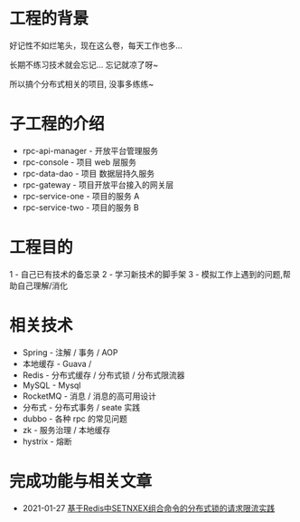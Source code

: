 # 工程的背景
好记性不如烂笔头，现在这么卷，每天工作也多...

长期不练习技术就会忘记... 忘记就凉了呀~ 

所以搞个分布式相关的项目, 没事多练练~

# 子工程的介绍

- rpc-api-manager - 开放平台管理服务
- rpc-console - 项目 web 层服务
- rpc-data-dao - 项目 数据层持久服务
- rpc-gateway - 项目开放平台接入的网关层
- rpc-service-one - 项目的服务 A
- rpc-service-two - 项目的服务 B

# 工程目的
1 - 自己已有技术的备忘录
2 - 学习新技术的脚手架
3 - 模拟工作上遇到的问题,帮助自己理解/消化

# 相关技术
- Spring - 注解 / 事务 / AOP 
- 本地缓存 - Guava / 
- Redis - 分布式缓存 / 分布式锁 / 分布式限流器
- MySQL - Mysql
- RocketMQ - 消息 / 消息的高可用设计
- 分布式 - 分布式事务 / seate 实践
- dubbo - 各种 rpc 的常见问题
- zk - 服务治理 / 本地缓存
- hystrix - 熔断

# 完成功能与相关文章
- 2021-01-27 [基于Redis中SETNXEX组合命令的分布式锁的请求限流实践](http://www.teavamc.com/posts/%E5%9F%BA%E4%BA%8Eredis%E4%B8%ADsetnxex%E7%BB%84%E5%90%88%E5%91%BD%E4%BB%A4%E7%9A%84%E5%88%86%E5%B8%83%E5%BC%8F%E9%94%81%E7%9A%84%E8%AF%B7%E6%B1%82%E9%99%90%E6%B5%81%E5%AE%9E%E8%B7%B5/)

